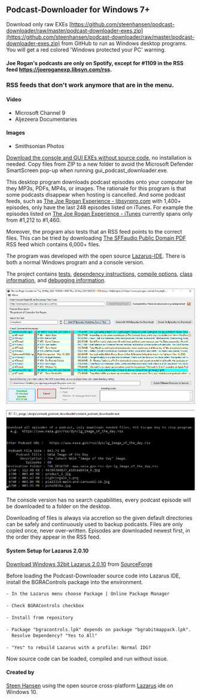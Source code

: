 
## Podcast-Downloader for Windows 7+
Download only raw EXEs [https://github.com/steenhansen/podcast-downloader/raw/master/podcast-downloader-exes.zip](https://github.com/steenhansen/podcast-downloader/raw/master/podcast-downloader-exes.zip) from GitHub to run as Windows desktop programs. You will get a red colored 'Windows protected your PC' warning.

#### Joe Rogan's podcasts are only on Spotify, except for #1109 in the RSS feed https://joeroganexp.libsyn.com/rss.

### RSS feeds that don't work anymore that are in the menu.

#### Video
 - Microsoft Channel 9
 - Aljezeera Documentaries

#### Images
 - Smithsonian Photos

[Download the console and GUI EXEs without source code](https://github.com/steenhansen/podcast-downloader/raw/master/podcast-downloader-exes.zip), no installation is needed. Copy files from ZIP to a new folder to avoid the Microsoft Defender SmartScreen pop-up when running gui\_podcast\_downloader.exe.  

This desktop program downloads podcast episodes onto your computer be they MP3s, PDFs, MP4s, or images. The rationale for this program is that some podcasts disappear when hosting is cancelled. And some podcast feeds, such as [The Joe Rogan Experience - libsynpro.com](http://joeroganexp.joerogan.libsynpro.com/rss) with 1,400+ episodes, only have the last 248 episodes listed on iTunes. For example the episodes listed on [The Joe Rogan Experience - iTunes](https://podcasts.apple.com/us/podcast/the-joe-rogan-experience/id360084272)  currently spans only from #1,212 to #1,460.

Moreover, the program also tests that an RSS feed points to the correct files. This can be tried by downloading [The SFFaudio Public Domain PDF](https://sffaudio.herokuapp.com/pdf/rss) RSS feed which contains 6,000+ files.

The program was developed with the open source [Lazarus-IDE](https://www.lazarus-ide.org/). There is both a normal Windows program and a console version. 

<a name="screen-shot"></a>
The project contains [tests](https://github.com/steenhansen/podcast-downloader/tree/master/the_tests), [dependency instructions](https://github.com/steenhansen/podcast-downloader/blob/master/compile-info/gui-podcast-downloader-dependencies.png), [compile options](https://github.com/steenhansen/podcast-downloader/blob/master/compile-info/compile-options.png), [class information](https://github.com/steenhansen/podcast-downloader/blob/master/compile-info/var-types.txt), and [debugging information](https://github.com/steenhansen/podcast-downloader/blob/master/compile-info/debug-server.png).


![GUI version](https://raw.githubusercontent.com/steenhansen/podcast-downloader/master/lib/gui-downloader.png)

![Console version](https://raw.githubusercontent.com/steenhansen/podcast-downloader/master/lib/console-downloader.png)

The console version has no search capabilities, every podcast episode will be downloaded to a folder on the desktop.

Downloading of files is always via accretion so the given default directories can be safely and continuously used to backup podcasts. Files are only copied once, never over-written. Episodes are downloaded newest first, in the order they appear in the RSS feed.

#### System Setup for Lazarus 2.0.10

[Download Windows 32bit Lazarus 2.0.10](https://sourceforge.net/projects/lazarus/files/Lazarus%20Windows%2032%20bits/Lazarus%202.0.10/lazarus-2.0.10-fpc-3.2.0-win32.exe/download) from [SourceForge](https://sourceforge.net/projects/lazarus/files/Lazarus%20Windows%2032%20bits/Lazarus%202.0.10/)

Before loading the Podcast-Downloader source code into Lazarus IDE, install the BGRAControls package into the environment.

	- In the Lazarus menu choose Package | Online Package Manager
	
	- Check BGRAControls checkbox
	
	- Install from repository
	
	- Package "bgracontrols.lpk" depends on package "bgrabitmappack.lpk".
	  Resolve Dependency? "Yes to All"
	
	- "Yes" to rebuild Lazarus with a profile: Normal IDG?

Now source code can be loaded, compiled and run without issue.

#### Created by
[Steen Hansen](https://github.com/steenhansen) using the open source cross-platform [Lazarus](https://www.lazarus-ide.org/) ide on Windows 10.










































